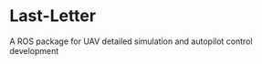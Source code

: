 Last-Letter
===========

A ROS package for UAV detailed simulation and autopilot control development
